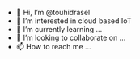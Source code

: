 - 👋 Hi, I’m @touhidrasel
- 👀 I’m interested in cloud based IoT
- 🌱 I’m currently learning ...
- 💞️ I’m looking to collaborate on ...
- 📫 How to reach me ...

<!---
touhidrasel/touhidrasel is a ✨ special ✨ repository because its `README.md` (this file) appears on your GitHub profile.
You can click the Preview link to take a look at your changes.
--->
